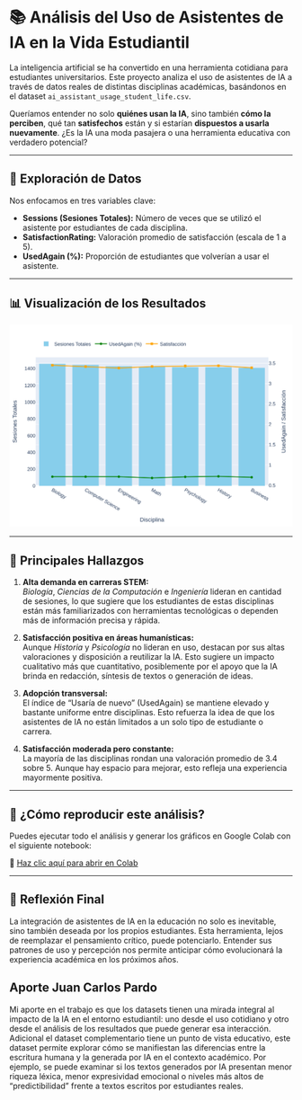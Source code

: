 # 📚 Análisis del Uso de Asistentes de IA en la Vida Estudiantil

La inteligencia artificial se ha convertido en una herramienta cotidiana para estudiantes universitarios. Este proyecto analiza el uso de asistentes de IA a través de datos reales de distintas disciplinas académicas, basándonos en el dataset `ai_assistant_usage_student_life.csv`.

Queríamos entender no solo **quiénes usan la IA**, sino también **cómo la perciben**, qué tan **satisfechos** están y si estarían **dispuestos a usarla nuevamente**. ¿Es la IA una moda pasajera o una herramienta educativa con verdadero potencial?

---

## 🧪 Exploración de Datos

Nos enfocamos en tres variables clave:

- **Sessions (Sesiones Totales):** Número de veces que se utilizó el asistente por estudiantes de cada disciplina.
- **SatisfactionRating:** Valoración promedio de satisfacción (escala de 1 a 5).
- **UsedAgain (%):** Proporción de estudiantes que volverían a usar el asistente.

---

## 📊 Visualización de los Resultados

![Gráfico del Análisis](figures/grafico_final.png)

---

## 🧠 Principales Hallazgos

1. **Alta demanda en carreras STEM:**  
   *Biología*, *Ciencias de la Computación* e *Ingeniería* lideran en cantidad de sesiones, lo que sugiere que los estudiantes de estas disciplinas están más familiarizados con herramientas tecnológicas o dependen más de información precisa y rápida.

2. **Satisfacción positiva en áreas humanísticas:**  
   Aunque *Historia* y *Psicología* no lideran en uso, destacan por sus altas valoraciones y disposición a reutilizar la IA. Esto sugiere un impacto cualitativo más que cuantitativo, posiblemente por el apoyo que la IA brinda en redacción, síntesis de textos o generación de ideas.

3. **Adopción transversal:**  
   El índice de “Usaría de nuevo” (UsedAgain) se mantiene elevado y bastante uniforme entre disciplinas. Esto refuerza la idea de que los asistentes de IA no están limitados a un solo tipo de estudiante o carrera.

4. **Satisfacción moderada pero constante:**  
   La mayoría de las disciplinas rondan una valoración promedio de 3.4 sobre 5. Aunque hay espacio para mejorar, esto refleja una experiencia mayormente positiva.

---

## 🔄 ¿Cómo reproducir este análisis?

Puedes ejecutar todo el análisis y generar los gráficos en Google Colab con el siguiente notebook:

📎 [Haz clic aquí para abrir en Colab](https://colab.research.google.com/drive/1QPjtZkh4X8F3VG7B__lhzRSitnCz3IFW#scrollTo=6edcca56)

---

## 💬 Reflexión Final

La integración de asistentes de IA en la educación no solo es inevitable, sino también deseada por los propios estudiantes. Esta herramienta, lejos de reemplazar el pensamiento crítico, puede potenciarlo. Entender sus patrones de uso y percepción nos permite anticipar cómo evolucionará la experiencia académica en los próximos años.

## Aporte Juan Carlos Pardo
Mi aporte en el trabajo es que los datasets tienen una mirada integral al impacto de la IA en el entorno estudiantil: uno desde el uso cotidiano y otro desde el análisis de los resultados que puede generar esa interacción.
Adicional el dataset complementario tiene un punto de vista educativo, este dataset permite explorar cómo se manifiestan las diferencias entre la escritura humana y la generada por IA en el contexto académico. Por ejemplo, se puede examinar si los textos generados por IA presentan menor riqueza léxica, menor expresividad emocional o niveles más altos de “predictibilidad” frente a textos escritos por estudiantes reales.
